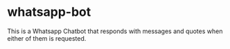 # whatsapp-bot
This is a Whatsapp Chatbot that responds with messages and quotes when either of them is requested.
